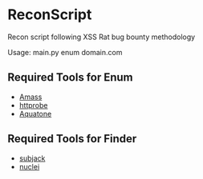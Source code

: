 # ReconScript
Recon script following XSS Rat bug bounty methodology

Usage: main.py enum domain.com

## Required Tools for Enum
 - [Amass](https://github.com/OWASP/Amass)
 - [httprobe](https://github.com/tomnomnom/httprobe)
 - [Aquatone](https://github.com/michenriksen/aquatone)

## Required Tools for Finder
 - [subjack](https://github.com/haccer/subjack)
 - [nuclei](https://github.com/projectdiscovery/nuclei)
